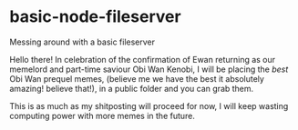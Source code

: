 # basic-node-fileserver
Messing around with a basic fileserver

Hello there!
In celebration of the confirmation of Ewan returning as our memelord and part-time saviour Obi Wan Kenobi,
I will be placing the *best* Obi Wan prequel memes, (believe me we have the best it absolutely amazing! believe that!), 
in a public folder and you can grab them. 

This is as much as my shitposting will proceed for now, I will keep wasting computing power with more memes in the future.
